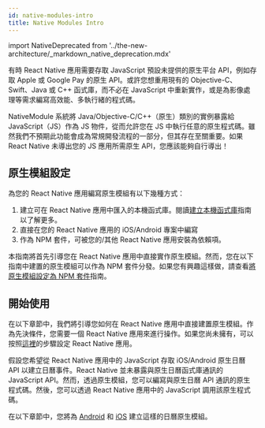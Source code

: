 ```yaml
---
id: native-modules-intro
title: Native Modules Intro
---
```


import NativeDeprecated from '../the-new-architecture/\_markdown_native_deprecation.mdx'

<NativeDeprecated />

有時 React Native 應用需要存取 JavaScript 預設未提供的原生平台 API，例如存取 Apple 或 Google Pay 的原生 API。或許您想重用現有的 Objective-C、Swift、Java 或 C++ 函式庫，而不必在 JavaScript 中重新實作，或是為影像處理等需求編寫高效能、多執行緒的程式碼。

NativeModule 系統將 Java/Objective-C/C++（原生）類別的實例暴露給 JavaScript（JS）作為 JS 物件，從而允許您在 JS 中執行任意的原生程式碼。雖然我們不預期此功能會成為常規開發流程的一部分，但其存在至關重要。如果 React Native 未導出您的 JS 應用所需原生 API，您應該能夠自行導出！

## 原生模組設定

為您的 React Native 應用編寫原生模組有以下幾種方式：

1. 建立可在 React Native 應用中匯入的本機函式庫。閱讀[建立本機函式庫](local-library-setup)指南以了解更多。
2. 直接在您的 React Native 應用的 iOS/Android 專案中編寫
3. 作為 NPM 套件，可被您的/其他 React Native 應用安裝為依賴項。

本指南將首先引導您在 React Native 應用中直接實作原生模組。然而，您在以下指南中建置的原生模組可以作為 NPM 套件分發。如果您有興趣這樣做，請查看[將原生模組設定為 NPM 套件](native-modules-setup)指南。

## 開始使用

在以下章節中，我們將引導您如何在 React Native 應用中直接建置原生模組。作為先決條件，您需要一個 React Native 應用來進行操作。如果您尚未擁有，可以按照[這裡](../getting-started)的步驟設定 React Native 應用。

假設您希望從 React Native 應用中的 JavaScript 存取 iOS/Android 原生日曆 API 以建立日曆事件。React Native 並未暴露與原生日曆函式庫通訊的 JavaScript API。然而，透過原生模組，您可以編寫與原生日曆 API 通訊的原生程式碼。然後，您可以透過 React Native 應用中的 JavaScript 調用該原生程式碼。

在以下章節中，您將為 [Android](native-modules-android) 和 [iOS](native-modules-ios) 建立這樣的日曆原生模組。